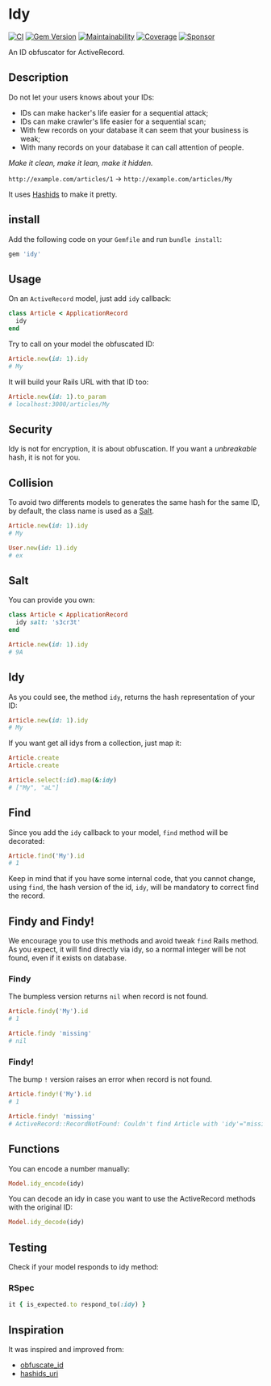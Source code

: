 # Idy

[![CI](https://github.com/wbotelhos/idy/workflows/CI/badge.svg)](https://github.com/wbotelhos/idy/actions)
[![Gem Version](https://badge.fury.io/rb/idy.svg)](https://badge.fury.io/rb/idy)
[![Maintainability](https://api.codeclimate.com/v1/badges/f312587b4f126bb13e85/maintainability)](https://codeclimate.com/github/wbotelhos/idy/maintainability)
[![Coverage](https://codecov.io/gh/wbotelhos/idy/branch/main/graph/badge.svg?token=rKcyNTwHjn)](https://codecov.io/gh/wbotelhos/idy)
[![Sponsor](https://img.shields.io/badge/sponsor-%3C3-green)](https://www.patreon.com/wbotelhos)

An ID obfuscator for ActiveRecord.

## Description

Do not let your users knows about your IDs:

- IDs can make hacker's life easier for a sequential attack;
- IDs can make crawler's life easier for a sequential scan;
- With few records on your database it can seem that your business is weak;
- With many records on your database it can call attention of people.

*Make it clean, make it lean, make it hidden.*

`http://example.com/articles/1` -> `http://example.com/articles/My`

It uses [Hashids](http://hashids.org/ruby) to make it pretty.

## install

Add the following code on your `Gemfile` and run `bundle install`:

```ruby
gem 'idy'
```

## Usage

On an `ActiveRecord` model, just add `idy` callback:

```ruby
class Article < ApplicationRecord
  idy
end
```

Try to call on your model the obfuscated ID:

```ruby
Article.new(id: 1).idy
# My
```

It will build your Rails URL with that ID too:

```ruby
Article.new(id: 1).to_param
# localhost:3000/articles/My
```

## Security

Idy is not for encryption, it is about obfuscation.
If you want a *unbreakable* hash, it is not for you.

## Collision

To avoid two differents models to generates the same hash for the same ID,
by default, the class name is used as a [Salt](https://en.wikipedia.org/wiki/Salt_cryptography).

```ruby
Article.new(id: 1).idy
# My

User.new(id: 1).idy
# ex
```

## Salt

You can provide you own:

```ruby
class Article < ApplicationRecord
  idy salt: 's3cr3t'
end
```

```ruby
Article.new(id: 1).idy
# 9A
```

## Idy

As you could see, the method `idy`, returns the hash representation of your ID:

```ruby
Article.new(id: 1).idy
# My
```

If you want get all idys from a collection, just map it:

```ruby
Article.create
Article.create

Article.select(:id).map(&:idy)
# ["My", "aL"]
```

## Find

Since you add the `idy` callback to your model, `find` method will be decorated:

```ruby
Article.find('My').id
# 1
```

Keep in mind that if you have some internal code, that you cannot change,
using `find`, the hash version of the id, `idy`, will be mandatory to correct find the record.

## Findy and Findy!

We encourage you to use this methods and avoid tweak `find` Rails method. As you expect, it will find directly via idy, so a normal integer will be not found, even if it exists on database.

### Findy

The bumpless version returns `nil` when record is not found.

```ruby
Article.findy('My').id
# 1

Article.findy 'missing'
# nil
```

### Findy!

The bump `!` version raises an error when record is not found.

```ruby
Article.findy!('My').id
# 1

Article.findy! 'missing'
# ActiveRecord::RecordNotFound: Couldn't find Article with 'idy'="missing"
```

## Functions

You can encode a number manually:

```ruby
Model.idy_encode(idy)
```

You can decode an idy in case you want to use the ActiveRecord methods with the original ID:

```ruby
Model.idy_decode(idy)
```

## Testing
Check if your model responds to idy method:

### RSpec
```ruby
it { is_expected.to respond_to(:idy) }
```

## Inspiration

It was inspired and improved from:

- [obfuscate_id](https://github.com/namick/obfuscate_id)
- [hashids_uri](https://github.com/danieldraper/hashids_uri)
